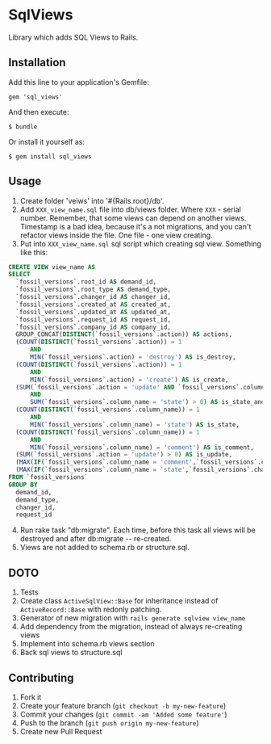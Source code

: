 # SqlViews

Library which adds SQL Views to Rails.


## Installation

Add this line to your application's Gemfile:

    gem 'sql_views'

And then execute:

    $ bundle

Or install it yourself as:

    $ gem install sql_views

## Usage

1. Create folder 'veiws' into '#{Rails.root}/db'.
2. Add `XXX_view_name.sql` file into db/views folder. Where `XXX` - serial number. Remember, that some views can depend on another views. Timestamp is a bad idea, because it's a not migrations, and you can't refactor views inside the file. One file - one view creating.
3. Put into `XXX_view_name.sql` sql script which creating sql view. Something like this:
``` sql
CREATE VIEW view_name AS
SELECT
  `fossil_versions`.root_id AS demand_id,
  `fossil_versions`.root_type AS demand_type,
  `fossil_versions`.changer_id AS changer_id,
  `fossil_versions`.created_at AS created_at,
  `fossil_versions`.updated_at AS updated_at,
  `fossil_versions`.request_id AS request_id,
  `fossil_versions`.company_id AS company_id,
  GROUP_CONCAT(DISTINCT(`fossil_versions`.action)) AS actions,
  (COUNT(DISTINCT(`fossil_versions`.action)) = 1
      AND
      MIN(`fossil_versions`.action) = 'destroy') AS is_destroy,
  (COUNT(DISTINCT(`fossil_versions`.action)) = 1
      AND
      MIN(`fossil_versions`.action) = 'create') AS is_create,
  (SUM(`fossil_versions`.action = 'update' AND `fossil_versions`.column_name != 'state') > 0
      AND
      SUM(`fossil_versions`.column_name = 'state') > 0) AS is_state_and_update,
  (COUNT(DISTINCT(`fossil_versions`.column_name)) = 1
      AND
      MIN(`fossil_versions`.column_name) = 'state') AS is_state,
  (COUNT(DISTINCT(`fossil_versions`.column_name)) = 1
      AND
      MIN(`fossil_versions`.column_name) = 'comment') AS is_comment,
  (SUM(`fossil_versions`.action = 'update') > 0) AS is_update,
  (MAX(IF(`fossil_versions`.column_name = 'comment',`fossil_versions`.change_to,NULL))) AS comment,
  (MAX(IF(`fossil_versions`.column_name = 'state',`fossil_versions`.change_to,NULL))) AS state
FROM `fossil_versions`
GROUP BY
  demand_id,
  demand_type,
  changer_id,
  request_id
```
4. Run rake task "db:migrate". Each time, before this task all views will be destroyed and after db:migrate -- re-created.
5. Views are not added to schema.rb or structure.sql.

## DOTO

1. Tests
2. Create class `ActiveSqlView::Base` for inheritance instead of `ActiveRecord::Base` with redonly patching.
2. Generator of new migration with `rails generate sqlview view_name`
2. Add dependency from the migration, instead of always re-creating views
3. Implement into schema.rb views section
4. Back sql views to structure.sql

## Contributing

1. Fork it
2. Create your feature branch (`git checkout -b my-new-feature`)
3. Commit your changes (`git commit -am 'Added some feature'`)
4. Push to the branch (`git push origin my-new-feature`)
5. Create new Pull Request
